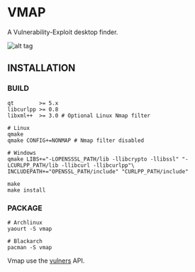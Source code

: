 # VMAP

A Vulnerability-Exploit desktop finder.

![alt tag](https://image.ibb.co/nK2ppv/vmap.png)

## INSTALLATION

### BUILD

```shell
qt        >= 5.x
libcurlpp >= 0.8
libxml++  >= 3.0 # Optional Linux Nmap filter
```

```shell
# Linux
qmake
qmake CONFIG+=NONMAP # Nmap filter disabled

# Windows 
qmake LIBS+="-LOPENSSSL_PATH/lib -llibcrypto -llibssl" "-LCURLPP_PATH/lib -llibcurl -llibcurlpp"\
INCLUDEPATH+="OPENSSL_PATH/include" "CURLPP_PATH/include"

make
make install
```
### PACKAGE

```shell
# Archlinux
yaourt -S vmap

# Blackarch
pacman -S vmap
```

Vmap use the [vulners](https://vulners.com/api/v3/) API.
